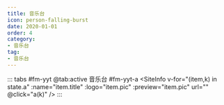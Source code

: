 ```yaml
---
title: 音乐台
icon: person-falling-burst
date: 2020-01-01
order: 4
category:
- 音乐台
tag:
- 音乐台
---
```


<VidStack :src="state.src" />

::: tabs #fm-yyt
@tab:active 音乐台 #fm-yyt-a
<SiteInfo v-for="(item,k) in state.a" :name="item.title" :logo="item.pic" :preview="item.pic" url="" @click="a(k)" />
:::

<script setup>
  import { useStorage } from '@vueuse/core'
  import { onMounted, ref } from "vue";

  const state = useStorage(
    "fm-yyt",
    {
      src: "",
      a: []
    }
  )
  onMounted(async () => {
    await a(0)
  });

  const a = async (k) => {
    const { Data } = await (await fetch("https://cfss.cc/fm/qt.php?fm=442")).json();
    state.value.a = Data.map((res) => {
      return {
        title: res.title,
        src: res.url,
        pic: res.pic,
        desc: res.author
      }
    })
    state.value.src = Data[k].url
  }

</script>